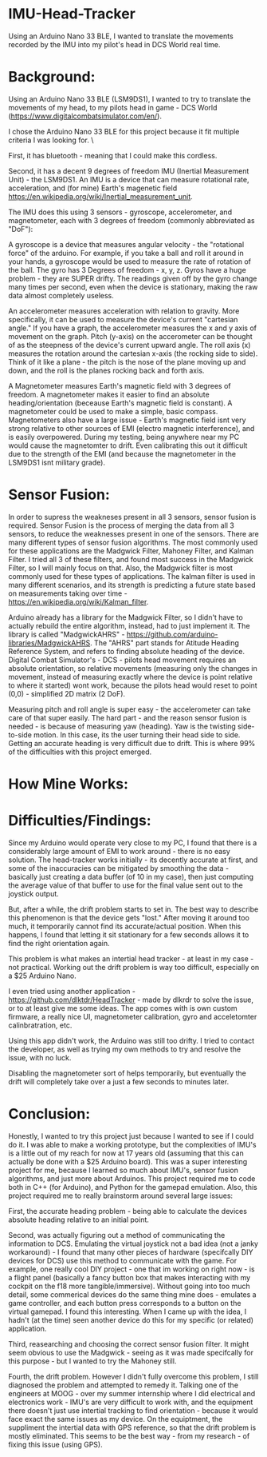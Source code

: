 # IMU-Head-Tracker
Using an Arduino Nano 33 BLE, I wanted to translate the movements recorded by the IMU into my pilot's head in DCS World real time.

# Background:
Using an Arduino Nano 33 BLE (LSM9DS1), I wanted to try to translate the movements of my head, to my pilots head in game - DCS World (https://www.digitalcombatsimulator.com/en/).

I chose the Arduino Nano 33 BLE for this project because it fit multiple criteria I was looking for. \

First, it has bluetooth - meaning that I could make this cordless. 

Second, it has a decent 9 degrees of freedom IMU (Inertial Measurement Unit) - the LSM9DS1. An IMU is a device that can measure rotational rate, acceleration, and (for mine) Earth's magenetic field https://en.wikipedia.org/wiki/Inertial_measurement_unit.

The IMU does this using 3 sensors - gyroscope, accelerometer, and magnetometer, each with 3 degrees of freedom (commonly abbreviated as "DoF"):

A gyroscope is a device that measures angular velocity - the "rotational force" of the arduino. For example, if you take a ball and roll it around in your hands, a gyroscope would be used to measure the rate of rotation of the ball.
The gyro has 3 Degrees of freedom - x, y, z. Gyros have a huge problem - they are SUPER drifty. The readings given off by the gyro change many times per second, even when the device is stationary, making the raw data almost completely useless.

An accelerometer measures acceleration with relation to gravity. More specifically, it can be used to measure the device's current "cartesian angle." If you have a graph, the accelerometer measures the x and y axis of movement on the graph. Pitch (y-axis) on the accerometer can be thought of as the steepness of the device's current upward angle. The roll axis (x) measures the rotation around the cartesian x-axis (the rocking side to side). Think of it like a plane - the pitch is the nose of the plane moving up and down, and the roll is the planes rocking back and forth axis. 

A Magnetometer measures Earth's magnetic field with 3 degrees of freedom. A magnetometer makes it easier to find an absolute heading/orientation (beceause Earth's magnetic field is constant). A magnetometer could be used to make a simple, basic compass. Magnetometers also have a large issue - Earth's magnetic field isnt very strong relative to other sources of EMI (electro magnetic interference), and is easily overpowered. During my testing, being anywhere near my PC would cause the magnetomter to drift. Even calibrating this out it difficult due to the strength of the EMI (and because the magnetometer in the LSM9DS1 isnt military grade). 


# Sensor Fusion:

In order to supress the weakneses present in all 3 sensors, sensor fusion is required. Sensor Fusion is the process of merging the data from all 3 sensors, to reduce the weaknesses present in one of the sensors.
There are many different types of sensor fusion algorithms. The most commonly used for these applications are the Madgwick Filter, Mahoney Filter, and Kalman Filter. I tried all 3 of these filters, and found most success in the Madgwick Filter, so I will mainly focus on that. Also, the Madgwick filter is most commonly used for these types of applications. The kalman filter is used in many different scenarios, and its strength is predicting a future state based on measurements taking over time - https://en.wikipedia.org/wiki/Kalman_filter. 

Arduino already has a library for the Madgwick Filter, so I didn't have to actually rebuild the entire algorithm, instead, had to just implement it. The library is called "MadgwickAHRS" - https://github.com/arduino-libraries/MadgwickAHRS. The "AHRS" part stands for Atitude Heading Reference System, and refers to finding absolute heading of the device. Digital Combat Simulator's - DCS - pilots head movement requires an absolute orientation, so relative movements (measuring only the changes in movement, instead of measuring exactly where the device is point relative to where it started) wont work, because the pilots head would reset to point (0,0) - simplified 2D matrix (2 DoF). 

Measuring pitch and roll angle is super easy - the accelerometer can take care of that super easily. The hard part - and the reason sensor fusion is needed - is because of measuring yaw (heading). Yaw is the twisting side-to-side motion. In this case, its the user turning their head side to side. Getting an accurate heading is very difficult due to drift. This is where 99% of the difficulties with this project emerged. 

# How Mine Works:





# Difficulties/Findings:

Since my Arduino would operate very close to my PC, I found that there is a considerably large amount of EMI to work around - there is no easy solution. The head-tracker works initially - its decently accurate at first, and some of the inaccuracies can be mitigated by smoothing the data - basically just creating a data buffer (of 10 in my case), then just computing the average value of that buffer to use for the final value sent out to the joystick output. 

But, after a while, the drift problem starts to set in. The best way to describe this phenomenon is that the device gets "lost." After moving it around too much, it temporarily cannot find its accurate/actual position. When this happens, I found that letting it sit stationary for a few seconds allows it to find the right orientation again. 

This problem is what makes an intertial head tracker - at least in my case - not practical. Working out the drift problem is way too difficult, especially on a $25 Arduino Nano.

I even tried using another application - https://github.com/dlktdr/HeadTracker - made by dlkrdr to solve the issue, or to at least give me some ideas. The app comes with is own custom firmware, a really nice UI, magnetometer calibration, gyro and acceletomter calinbratration, etc. 

Using this app didn't work, the Arduino was still too drifty. I tried to contact the developer, as well as trying my own methods to try and resolve the issue, with no luck. 

Disabling the magnetometer sort of helps temporarily, but eventually the drift will completely take over a just a few seconds to minutes later.

# Conclusion:

Honestly, I wanted to try this project just because I wanted to see if I could do it. I was able to make a working prototype, but the complexities of IMU's is a little out of my reach for now at 17 years old (assuming that this can actually be done with a $25 Arduino board). This was a super interesting project for me, because I learned so much about IMU's, sensor fusion algorithms, and just more about Arduinos. This project required me to code both in C++ (for Arduino), and Python for the gamepad emulation. Also, this project required me to really brainstorm around several large issues:

First, the accurate heading problem - being able to calculate the devices absolute heading relative to an initial point. 

Second, was actually figuring out a method of communicating the information to DCS. Emulating the virtual joystick not a bad idea (not a janky workaround) - I found that many other pieces of hardware (specifcally DIY devices for DCS) use this method to communicate with the game. For example, one really cool DIY project - one that im working on right now - is a flight panel (basically a fancy button box that makes interacting with my cockpit on the f18 more tangible/immersive). Without going into too much detail, some commerical devices do the same thing mine does - emulates a game controller, and each button press corresponds to a button on the virtual gamepad. I found this interesting. When I came up with the idea, I hadn't (at the time) seen another device do this for my specific (or related) application.

Third, reasearching and choosing the correct sensor fusion filter. It might seem obvious to use the Madgwick - seeing as it was made specifcally for this purpose - but I wanted to try the Mahoney still. 

Fourth, the drift problem. However I didn't fully overcome this problem, I still diagnosed the problem and attempted to remedy it. Talking one of the engineers at MOOG - over my summer internship where I did electrical and electronics work - IMU's are very difficult to work with, and the equipment there doesn't just use intertial tracking to find orientation - because it would face exact the same issues as my device. On the equiptment, the suppliment the intertial data with GPS reference, so that the drift problem is mostly eliminated. This seems to be the best way - from my research - of fixing this issue (using GPS). 



